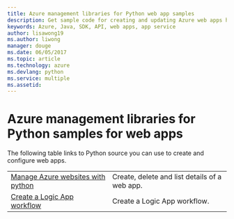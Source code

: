 ```yaml
---
title: Azure management libraries for Python web app samples
description: Get sample code for creating and updating Azure web apps hosted in App Service using the Azure management libraries for Python
keywords: Azure, Java, SDK, API, web apps, app service
author: lisawong19  
ms.author: liwong
manager: douge
ms.date: 06/05/2017
ms.topic: article
ms.technology: azure
ms.devlang: python
ms.service: multiple
ms.assetid:
---
```


# Azure management libraries for Python samples for web apps

The following table links to Python source you can use to create and configure web apps. 


|||
|---|---|
| [Manage Azure websites with python][1] | Create, delete and list details of a web app. |
| [Create a Logic App workflow][2] | Create a Logic App workflow. |

[1]: https://azure.microsoft.com/resources/samples/app-service-web-python-manage
[2]: python-sdk-azure-samples-logic-app-workflow.md


